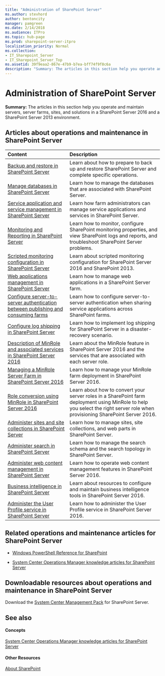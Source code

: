```yaml
---
title: "Administration of SharePoint Server"
ms.author: stevhord
author: bentoncity
manager: pamgreen
ms.date: 2/14/2018
ms.audience: ITPro
ms.topic: hub-page
ms.prod: sharepoint-server-itpro
localization_priority: Normal
ms.collection:
- IT_Sharepoint_Server
- IT_Sharepoint_Server_Top
ms.assetid: 39f9eaa2-867e-47b9-b7ea-bff74f9f8c6a
description: "Summary: The articles in this section help you operate and maintain servers, server farms, sites, and solutions in a SharePoint Server 2016 and a SharePoint Server 2013 environment."
---
```


# Administration of SharePoint Server

 **Summary:** The articles in this section help you operate and maintain servers, server farms, sites, and solutions in a SharePoint Server 2016 and a SharePoint Server 2013 environment. 
  
  
## Articles about operations and maintenance in SharePoint Server

|**Content**|**Description**|
|:-----|:-----|
|[Backup and restore in SharePoint Server](backup-and-restore.md) <br/> |Learn about how to prepare to back up and restore SharePoint Server and complete specific operations.  <br/> |
|[Manage databases in SharePoint Server](database-management.md) <br/> |Learn how to manage the databases that are associated with SharePoint Server.  <br/> |
|[Service application and service management in SharePoint Server](service-application-and-service-management.md) <br/> |Learn how farm administrators can manage service applications and services in SharePoint Server.  <br/> |
|[Monitoring and Reporting in SharePoint Server](health-monitoring-and-reporting.md) <br/> |Learn how to monitor, configure SharePoint monitoring properties, and view SharePoint logs and reports, and troubleshoot SharePoint Server problems.  <br/> |
|[Scripted monitoring configuration in SharePoint Server](scripted-monitoring-configuration.md) <br/> |Learn about scripted monitoring configuration for SharePoint Server 2016 and SharePoint 2013.  <br/> |
|[Web applications management in SharePoint Server](web-applications-management.md) <br/> |Learn how to manage web applications in a SharePoint Server farm.  <br/> |
|[Configure server-to-server authentication between publishing and consuming farms](configure-server-to-server-authentication-in-sharepoint.md) <br/> |Learn how to configure server-to-server authentication when sharing service applications across SharePoint farms.  <br/> |
|[Configure log shipping in SharePoint Server](configure-log-shipping.md) <br/> |Learn how to implement log shipping for SharePoint Server in a disaster-recovery scenario.  <br/> |
|[Description of MinRole and associated services in SharePoint Server 2016](description-of-minrole-and-associated-services-in-sharepoint-server-2016.md) <br/> |Learn about the MinRole feature in SharePoint Server 2016 and the services that are associated with each server role.  <br/> |
|[Managing a MinRole Server Farm in SharePoint Server 2016](managing-a-minrole-server-farm-in-sharepoint-server-2016.md) <br/> |Learn how to manage your MinRole farm deployment in SharePoint Server 2016.  <br/> |
|[Role conversion using MinRole in SharePoint Server 2016](role-conversion-using-minrole-in-sharepoint-server-2016.md) <br/> |Learn about how to convert your server roles in a SharePoint farm deployment using MinRole to help you select the right server role when provisioning SharePoint Server 2016.  <br/> |
|[Administer sites and site collections in SharePoint Server](site-and-site-collection-administration.md) <br/> |Learn how to manage sites, site collections, and web parts in SharePoint Server.  <br/> |
|[Administer search in SharePoint Server](../search/search-administration.md) <br/> |Learn how to manage the search schema and the search topology in SharePoint Server.  <br/> |
|[Administer web content management in SharePoint Server](web-content-management-administration.md) <br/> |Learn how to operate web content management features in SharePoint Server 2016.  <br/> |
|[Business intelligence in SharePoint Server](business-intelligence.md) <br/> |Learn about resources to configure and maintain business intelligence tools in SharePoint Server 2016.  <br/> |
|[Administer the User Profile service in SharePoint Server](user-profile-service-administration.md) <br/> |Learn how to administer the User Profile service in SharePoint Server 2016.  <br/> |
   
## Related operations and maintenance articles for SharePoint Server

- [Windows PowerShell Reference for SharePoint](https://docs.microsoft.com/en-us/powershell/sharepoint/?view=sharepoint-ps)
    
- [System Center Operations Manager knowledge articles for SharePoint Server](../technical-reference/system-center-operations-manager-knowledge-articles.md)
    
## Downloadable resources about operations and maintenance in SharePoint Server

Download the [System Center Management Pack](http://go.microsoft.com/fwlink/?LinkID=746863&amp;clcid=0x409) for SharePoint Server. 
  
## See also

#### Concepts

[System Center Operations Manager knowledge articles for SharePoint Server](../technical-reference/system-center-operations-manager-knowledge-articles.md)
#### Other Resources

[About SharePoint](https://dev.office.com/sharepoint)

